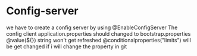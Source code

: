 # Config-server

we have to create a config server by using @EnableConfigServer
The config client application.properties should changed to bootstrap.properties
@value(${}) string won't get refreshed
@conditionalproperties("limits") will be get changed if i will change the property in git
